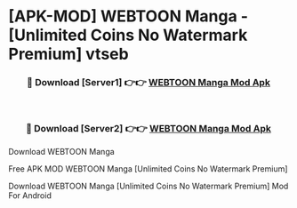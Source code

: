 # [APK-MOD] WEBTOON  Manga - [Unlimited Coins No Watermark Premium] vtseb



<div align="center">
<h3>🔴 Download [Server1] 👉👉 <a href="https://momento.my/?title=WEBTOON__Manga">WEBTOON  Manga Mod Apk</a></h3><br>

<h3>🔴 Download [Server2] 👉👉 <a href="https://momento.my/?title=WEBTOON__Manga">WEBTOON  Manga Mod Apk</a></h3>
</div>



Download WEBTOON  Manga 

Free APK MOD WEBTOON  Manga [Unlimited Coins No Watermark Premium]

Download WEBTOON  Manga [Unlimited Coins No Watermark Premium] Mod For Android
